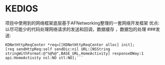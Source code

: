 # KEDIOS
项目中使用到的网络框架底层基于AFNetworking整理的一套网络开发框架
优点:以尽可能少的代码处理网络请求的发送和回调，数据缓存 ，数据包的处理
###发送:
```
KDNetHttpReqCenter *req=[[KDNetHttpReqCenter alloc] init];   
[req sendHttpReq:self sendDic:nil URL:[NSString stringWithFormat:@"%@%@",BASE_URL,HomeActivity] responseDWay:1 api:HomeActivity nsl:NO stl:NO];```
